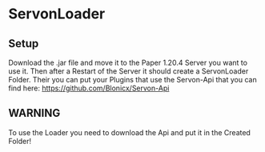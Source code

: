 # ServonLoader
## Setup
Download the .jar file and move it to the Paper 1.20.4 Server you want to use it. Then after a Restart of the Server it should create a ServonLoader Folder. Their you can  put your Plugins that use the Servon-Api that you can find here:
https://github.com/Blonicx/Servon-Api

## WARNING
To use the Loader you need to download the Api and put it in the Created Folder!
